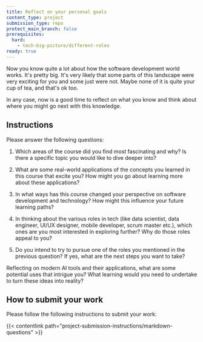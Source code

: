 ```yaml
---
title: Reflect on your personal goals
content_type: project
submission_type: repo
protect_main_branch: false
prerequisites:
  hard: 
    - tech-big-picture/different-roles
ready: true
---
```


Now you know quite a lot about how the software development world works. It's pretty big. It's very likely that some parts of this landscape were very exciting for you and some just were not. Maybe none of it is quite your cup of tea, and that's ok too.

In any case, now is a good time to reflect on what you know and think about where you might go next with this knowledge.

## Instructions 

Please answer the following questions:

1. Which areas of the course did you find most fascinating and why? Is there a specific topic you would like to dive deeper into?

2. What are some real-world applications of the concepts you learned in this course that excite you? How might you go about learning more about these applications?

3. In what ways has this course changed your perspective on software development and technology? How might this influence your future learning paths?

4. In thinking about the various roles in tech (like data scientist, data engineer, UI/UX designer, mobile developer, scrum master etc.), which ones are you most interested in exploring further? Why do those roles appeal to you?

5. Do you intend to try to pursue one of the roles you mentioned in the previous question? If yes, what are the next steps you want to take?

Reflecting on modern AI tools and their applications, what are some potential uses that intrigue you? What learning would you need to undertake to turn these ideas into reality?

## How to submit your work

Please follow the following instructions to submit your work:

{{< contentlink path="project-submission-instructions/markdown-questions" >}}  
